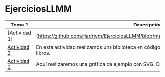 # EjerciciosLLMM

Tema 1 | Descripción
----------- | -----------
[Actividad 1] | (https://github.com/Hadrivm/EjerciciosLLMM/blob/main/Tema1/Actividad%201%20HTML.html) | En esta actividad creamos una página web sencilla HTML con encabezado h1
[Actividad 2](https://github.com/Hadrivm/EjerciciosLLMM/blob/main/Tema1/Actividad%202%20XML%20LMAR.xml) | En esta actividad realizamos una biblioteca en código XML donde guardar una colección de libros.
[Actividad 3](https://github.com/Hadrivm/EjerciciosLLMM/blob/main/Tema1/Actividad%203%20SVG%20LMAR.html) | Aquí realizaremos una gráfica de ejemplo con SVG. Donde he creado un círculo
